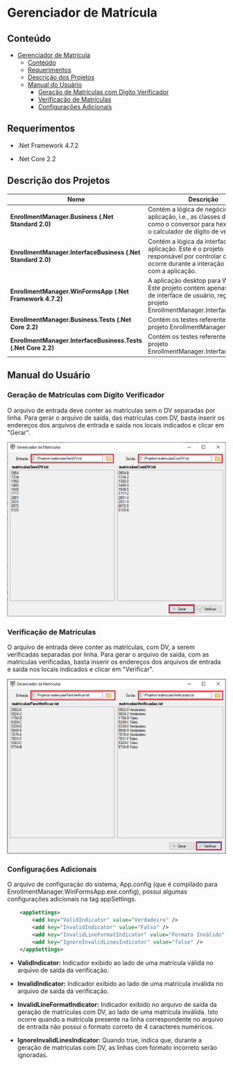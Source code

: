 # Gerenciador de Matrícula

## Conteúdo

- [Gerenciador de Matrícula](#gerenciador-de-matr%c3%adcula)
  - [Conteúdo](#conte%c3%bado)
  - [Requerimentos](#requerimentos)
  - [Descrição dos Projetos](#descri%c3%a7%c3%a3o-dos-projetos)
  - [Manual do Usuário](#manual-do-usu%c3%a1rio)
    - [Geração de Matrículas com Dígito Verificador](#gera%c3%a7%c3%a3o-de-matr%c3%adculas-com-d%c3%adgito-verificador)
    - [Verificação de Matrículas](#verifica%c3%a7%c3%a3o-de-matr%c3%adculas)
    - [Configurações Adicionais](#configura%c3%a7%c3%b5es-adicionais)

## Requerimentos

- .Net Framework 4.7.2
    
- .Net Core 2.2

## Descrição dos Projetos

| Nome | Descrição |
|------|-----------|
| **EnrollmentManager.Business (.Net Standard 2.0)** | Contém a lógica de negócio da aplicação, i.e., as classes de cálculo, como o conversor para hexadecimal e o calculador de dígito de verificação. |
| **EnrollmentManager.InterfaceBusiness (.Net Standard 2.0)** | Contém a lógica da interface da aplicação. Este é o projeto responsável por controlar o que ocorre durante a interação do usuário com a aplicação. |
| **EnrollmentManager.WinFormsApp (.Net Framework 4.7.2)** | A aplicação desktop para Windows. Este projeto contém apenas a camada de interface de usuário, regida pelo projeto EnrollmentManager.InterfaceBusiness. |
| **EnrollmentManager.Business.Tests (.Net Core 2.2)** | Contém os testes referentes ao projeto EnrollmentManager.Business. |
| **EnrollmentManager.InterfaceBusiness.Tests (.Net Core 2.2)** | Contém os testes referentes ao projeto EnrollmentManager.InterfaceBusiness. |

## Manual do Usuário

### Geração de Matrículas com Dígito Verificador

O arquivo de entrada deve conter as matrículas sem o DV separadas por linha. Para gerar o arquivo de saída, das matrículas com DV, basta inserir os endereços dos arquivos de entrada e saída nos locais indicados e clicar em "Gerar".

![Gerar](https://raw.githubusercontent.com/VColl/EnrollmentManager/master/ReadmeImages/Gerar.png)

### Verificação de Matrículas

O arquivo de entrada deve conter as matrículas, com DV, a serem verificadas separadas por linha. Para gerar o arquivo de saída, com as matrículas verificadas, basta inserir os endereços dos arquivos de entrada e saída nos locais indicados e clicar em "Verificar".

![Verificar](https://raw.githubusercontent.com/VColl/EnrollmentManager/master/ReadmeImages/Verificar.png)

### Configurações Adicionais

O arquivo de configuração do sistema, App.config (que é compilado para EnrollmentManager.WinFormsApp.exe.config), possui algumas configurações adicionais na tag appSettings.

``` xml 
    <appSettings>
        <add key="ValidIndicator" value="Verdadeiro" />
        <add key="InvalidIndicator" value="Falso" />
        <add key="InvalidLineFormatIndicator" value="Formato Inválido" />
        <add key="IgnoreInvalidLinesIndicator" value="false" />
    </appSettings>
```

- **ValidIndicator:** Indicador exibido ao lado de uma matrícula válida no arquivo de saída da verificação.

- **InvalidIndicator:** Indicador exibido ao lado de uma matrícula inválida no arquivo de saída da verificação.

- **InvalidLineFormatIndicator:** Indicador exibido no arquivo de saída da geração de matrículas com DV, ao lado de uma matrícula inválida. Isto ocorre quando a matrícula presente na linha correspondente no arquivo de entrada não possui o formato correto de 4 caracteres numéricos.

- **IgnoreInvalidLinesIndicator:** Quando true, indica que, durante a geração de matrículas com DV, as linhas com formato incorreto serão ignoradas.
